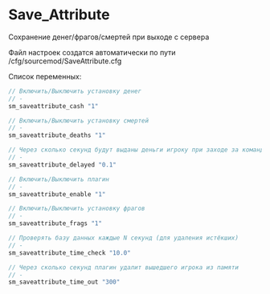 # Save_Attribute
Сохранение денег/фрагов/смертей при выходе с сервера


Файл настроек создатся автоматически по пути /cfg/sourcemod/SaveAttribute.cfg

Список переменных:
```C#
// Включить/Выключить установку денег
// -
sm_saveattribute_cash "1"

// Включить/Выключить установку смертей
// -
sm_saveattribute_deaths "1"

// Через сколько секунд будут выданы деньги игроку при заходе за команду Т/КТ
// -
sm_saveattribute_delayed "0.1"

// Включить/Выключить плагин
// -
sm_saveattribute_enable "1"

// Включить/Выключить установку фрагов
// -
sm_saveattribute_frags "1"

// Проверять базу данных каждые N секунд (для удаления истёкших)
// -
sm_saveattribute_time_check "10.0"

// Через сколько секунд плагин удалит вышедшего игрока из памяти
// -
sm_saveattribute_time_out "300"
```
